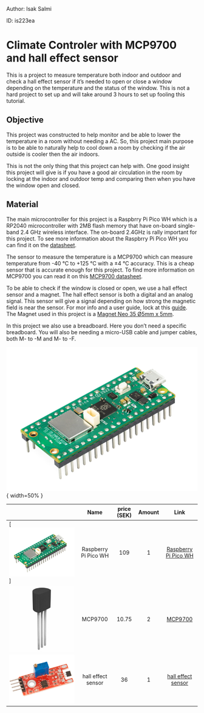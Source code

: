 Author: Isak Salmi

ID: is223ea

# Climate Controler with MCP9700 and hall effect sensor

This is a project to measure temperature both indoor and outdoor and check a hall effect sensor if it’s needed to open or close a window depending on the temperature and the status of the window. This is not a hard project to set up  and will take around 3 hours to set up fooling this tutorial.

## Objective

This project was constructed to help monitor and be able to lower the temperature in a room without needing a AC. So, this project main purpose is to be able to naturally help to cool down a room by checking if the air outside is cooler then the air indoors.

This is not the only thing that this project can help with. One good insight this project will give is if you have a good air circulation in the room by locking at the indoor and outdoor temp and comparing then when you have the window open and closed.

## Material

The main microcontroller for this project is a Raspbrry Pi Pico WH which is a RP2040 microcontroller with 2MB flash memory that have on-board single-band 2.4 GHz wireless interface. The on-board 2.4GHz is rally important for this project. To see more information about the Raspbrry Pi Pico WH you can find it on the [datasheet](https://datasheets.raspberrypi.com/picow/pico-w-datasheet.pdf).

The sensor to measure the temperature is a MCP9700 which can measure temperature from -40 °C to +125 °C with a ±4 °C accuracy. This is a cheap sensor that is accurate enough for this project. To find more information on MCP9700 you can read it on this [MCP9700 datasheet](https://www.electrokit.com/uploads/productfile/41011/21942e-2.pdf).

To be able to check if the window is closed or open, we use a hall effect sensor and a magnet. The hall effect sensor is both a digital and an analog signal. This sensor will give a signal depending on how strong the magnetic field is near the sensor. For mor info and a user guide, lock at this [guide](https://www.electrokit.com/uploads/productfile/41015/41015710_-_Hall_Effect_Sensor.pdf). The Magnet used in this project is a [Magnet Neo 35 Ø5mm x 5mm](https://www.electrokit.com/uploads/productfile/41011/41011480.pdf).

In this project we also use a breadboard. Here you don’t need a specific breadboard. You will also be needing a micro-USB cable and jumper cables, both M- to -M and M- to -F.

![drawing](assets/20230628_153059_PICO-WH-HERO.jpg){ width=50% }


|                                                                   |         Name         | price (SEK) | Amount |                                              Link                                              |
| ------------------------------------------------------------------- | :--------------------: | :-----------: | :------: | :----------------------------------------------------------------------------------------------: |
| [<img src="Assets/20230628_153059_PICO-WH-HERO.jpg" width="200">] | Raspberry Pi Pico WH |     109     |   1   |        [Raspberry Pi Pico WH](https://www.electrokit.com/produkt/raspberry-pi-pico-wh/)        |
| ![](assets/20230628_154611_MCP9700.jpg)                           |       MCP9700       |    10.75    |   2   |   [MCP9700](https://www.electrokit.com/produkt/mcp9700-e-to-to-92-temperaturgivare/https:/)   |
| ![](assets/20230628_155035_hall_effect.jpg)                       |  hall effect sensor  |     36     |   1   | [hall effect sensor](https://www.electrokit.com/produkt/pulsgivare-halleffekt-digital/https:/) |

